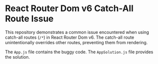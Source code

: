 # React Router Dom v6 Catch-All Route Issue

This repository demonstrates a common issue encountered when using catch-all routes (`/*`) in React Router Dom v6.  The catch-all route unintentionally overrides other routes, preventing them from rendering.

The `App.js` file contains the buggy code.  The `AppSolution.js` file provides the solution.